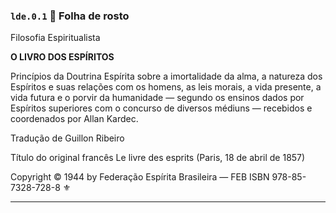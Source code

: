 ### `lde.0.1` 📃 Folha de rosto

Filosofia Espiritualista

**O LIVRO DOS ESPÍRITOS**

Princípios da Doutrina Espírita sobre a imortalidade da alma, a natureza dos Espíritos e suas relações com os homens, as leis morais, a vida presente, a vida futura e o porvir da humanidade — segundo os ensinos dados por Espíritos superiores com o concurso de diversos médiuns — recebidos e coordenados por Allan Kardec. 

Tradução de Guillon Ribeiro

Título do original francês
Le livre des esprits
(Paris, 18 de abril de 1857)

Copyright © 1944 by
Federação Espírita Brasileira — FEB
ISBN 978-85-7328-728-8
⚜️

---
